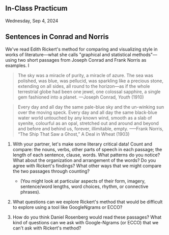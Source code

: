 ## In-Class Practicum

Wednesday, Sep 4, 2024

## Sentences in Conrad and Norris

We've read Edith Rickert's method for comparing and visualizing style in works of literature––what she calls "graphical and statistical methods"––using two short passages from Joseph Conrad and Frank Norris as examples. I

> The sky was a miracle of purity, a miracle of azure. The sea was polished, was blue, was pellucid, was sparkling like a precious stone, extending on all sides, all round to the horizon—as if the whole terrestrial globe had been one jewel, one colossal sapphire, a single gem fashioned into a planet.
> ––Joseph Conrad, *Youth* (1910)



> Every day and all day the same pale-blue sky and the un-winking sun over the moving speck. Every day and all day the same black-blue water world untouched by any known wind, smooth as a slab of syenite, colourful as an opal, stretched out and around and beyond and before and behind us, forever, illimitable, empty.
>–––Frank Norris, “The Ship That Saw a Ghost,” A Deal in Wheat (1903)

1. With your partner, let's make some literary critical data! Count and compare: the nouns, verbs, other parts of speech in each passage; the length of each sentence, clause, words. What patterns do you notice? What about the organization and arrangement of the words? Do you agree with Rickert's findings? What other ways that we might compare the two passages through counting?  
	- (You might look at particular aspects of their form, imagery, sentence/word lengths, word choices, rhythm, or connective phrases).

2. What questions can we explore Rickert's method that would be difficult to explore using a tool like GoogleNgrams or ECCO?

3. How do you think Daniel Rosenberg would read these passages? What kind of questions can we ask with Google-Ngrams (or ECCO) that we can't ask with Rickert's method? 


